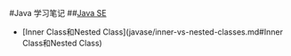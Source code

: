 #Java 学习笔记
##[Java SE](https://github.com/gzzing/learn-java/tree/master/javase)
- [Inner Class和Nested Class](javase/inner-vs-nested-classes.md#Inner Class和Nested Class)

